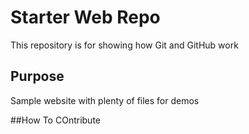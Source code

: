 # Starter Web Repo

This repository is for showing how Git and GitHub work

## Purpose

Sample website with plenty of files for demos

##How To COntribute